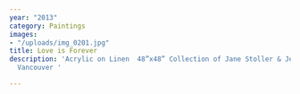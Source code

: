 ```yaml
---
year: "2013"
category: Paintings
images:
- "/uploads/img_0201.jpg"
title: Love is Forever
description: 'Acrylic on Linen  48”x48” Collection of Jane Stoller & Jeff Whitten
  Vancouver '

---
```

